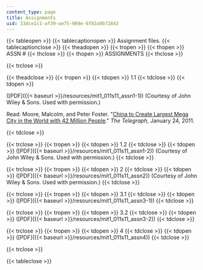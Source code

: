 ```yaml
---
content_type: page
title: Assignments
uid: 33dce1c1-af39-ae75-989e-6f83a9b72843
---
```


{{< tableopen >}}
{{< tablecaptionopen >}}
Assignment files.
{{< tablecaptionclose >}}
{{< theadopen >}}
{{< tropen >}}
{{< thopen >}}
ASSN #
{{< thclose >}}
{{< thopen >}}
ASSIGNMENTS
{{< thclose >}}

{{< trclose >}}

{{< theadclose >}}
{{< tropen >}}
{{< tdopen >}}
1.1
{{< tdclose >}}
{{< tdopen >}}


([PDF]({{< baseurl >}}/resources/mit1_011s11_assn1-1)) (Courtesy of John Wiley & Sons. Used with permission.)

Read: Moore, Malcolm, and Peter Foster. "[China to Create Largest Mega City in the World with 42 Million People](http://www.telegraph.co.uk/news/worldnews/asia/china/8278315/China-to-create-largest-mega-city-in-the-world-with-42-million-people.html)." _The Telegraph_, January 24, 2011.


{{< tdclose >}}

{{< trclose >}}
{{< tropen >}}
{{< tdopen >}}
1.2
{{< tdclose >}}
{{< tdopen >}}
([PDF]({{< baseurl >}}/resources/mit1_011s11_assn1-2)) (Courtesy of John Wiley & Sons. Used with permission.)
{{< tdclose >}}

{{< trclose >}}
{{< tropen >}}
{{< tdopen >}}
2
{{< tdclose >}}
{{< tdopen >}}
([PDF]({{< baseurl >}}/resources/mit1_011s11_assn2)) (Courtesy of John Wiley & Sons. Used with permission.)
{{< tdclose >}}

{{< trclose >}}
{{< tropen >}}
{{< tdopen >}}
3.1
{{< tdclose >}}
{{< tdopen >}}
([PDF]({{< baseurl >}}/resources/mit1_011s11_assn3-1))
{{< tdclose >}}

{{< trclose >}}
{{< tropen >}}
{{< tdopen >}}
3.2
{{< tdclose >}}
{{< tdopen >}}
([PDF]({{< baseurl >}}/resources/mit1_011s11_assn3-2))
{{< tdclose >}}

{{< trclose >}}
{{< tropen >}}
{{< tdopen >}}
4
{{< tdclose >}}
{{< tdopen >}}
([PDF]({{< baseurl >}}/resources/mit1_011s11_assn4))
{{< tdclose >}}

{{< trclose >}}

{{< tableclose >}}
